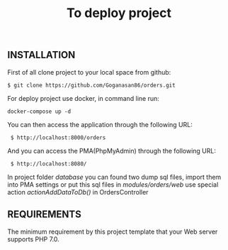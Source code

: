 <p align="center">
    <h1 align="center">To deploy project</h1>
    <br>
</p>


INSTALLATION
------------
First of all clone project to your local space from github:

~~~
$ git clone https://github.com/Goganasan86/orders.git
~~~

For deploy project use docker, in command line run:

    docker-compose up -d
    
You can then access the application through the following URL:

~~~
 $ http://localhost:8000/orders
~~~

And you can access the PMA(PhpMyAdmin) through the following URL:

~~~
 $ http://localhost:8080/
~~~

In project folder <i>database</i> you can found two dump sql files, import them into PMA settings or put this sql files in <i>modules/orders/web</i> use special action <i>actionAddDataToDb()</i> in OrdersController 


REQUIREMENTS
------------

The minimum requirement by this project template that your Web server supports PHP 7.0.
